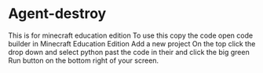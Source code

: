 # Agent-destroy
This is for minecraft education edition
To use this copy the code
open code builder in Minecraft Education Edition
Add a new project
On the top click the drop down and select python
past the code in their and click the big green Run button on the bottom right of your screen.
